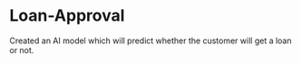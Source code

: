 # Loan-Approval
Created an AI model which will predict whether the customer will get a loan or not.
